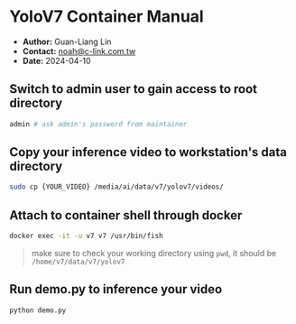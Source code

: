 # YoloV7 Container Manual
- __Author:__ Guan-Liang Lin
- __Contact:__ noah@c-link.com.tw
- __Date:__ 2024-04-10
## Switch to admin user to gain access to root directory
```bash
admin # ask admin's password from maintainer
```
## Copy your inference video to workstation's data directory
```bash
sudo cp {YOUR_VIDEO} /media/ai/data/v7/yolov7/videos/
```
## Attach to container shell through docker
```bash
docker exec -it -u v7 v7 /usr/bin/fish
```
> make sure to check your working directory using `pwd`, it should be `/home/v7/data/v7/yolov7`
## Run demo.py to inference your video
```bash
python demo.py
```
